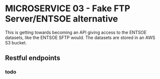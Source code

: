 # MICROSERVICE 03 - Fake FTP Server/ENTSOE alternative 

This is getting towards becoming an API giving access to the ENTSOE datasets, like the ENTSOE SFTP would. The datasets are stored in an AWS S3 bucket.

## Restful endpoints

### todo